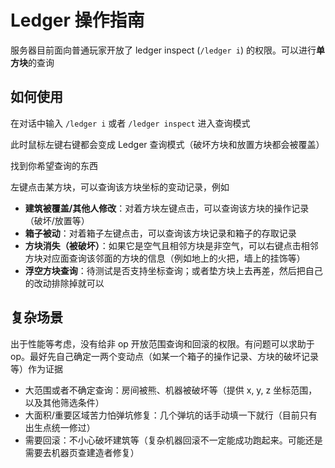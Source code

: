 # Ledger 操作指南

服务器目前面向普通玩家开放了 ledger inspect (`/ledger i`) 的权限。可以进行**单方块**的查询

## 如何使用

在对话中输入 `/ledger i` 或者 `/ledger inspect` 进入查询模式

此时鼠标左键右键都会变成 Ledger 查询模式（破坏方块和放置方块都会被覆盖）

找到你希望查询的东西

左键点击某方块，可以查询该方块坐标的变动记录，例如

- **建筑被覆盖/其他人修改**：对着方块左键点击，可以查询该方块的操作记录（破坏/放置等）
- **箱子被动**：对着箱子左键点击，可以查询该方块记录和箱子的存取记录
- **方块消失（被破坏）**：如果它是空气且相邻方块是非空气，可以右键点击相邻方块对应面查询该邻面的方块的信息（例如地上的火把，墙上的挂饰等）
- **浮空方块查询**：待测试是否支持坐标查询；或者垫方块上去再差，然后把自己的改动排除掉就可以

## 复杂场景

出于性能等考虑，没有给非 op 开放范围查询和回滚的权限。有问题可以求助于 op。最好先自己确定一两个变动点（如某一个箱子的操作记录、方块的破坏记录等）作为证据

- 大范围或者不确定查询：房间被熊、机器被破坏等（提供 x, y, z 坐标范围，以及其他筛选条件）
- 大面积/重要区域苦力怕弹坑修复：几个弹坑的话手动填一下就行（目前只有出生点统一修过）
- 需要回滚：不小心破坏建筑等（复杂机器回滚不一定能成功跑起来。可能还是需要去机器页查建造者修复）
